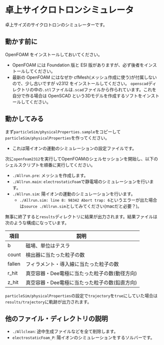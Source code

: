 # 卓上サイクロトロンシミュレータ

卓上サイズのサイクロトロンのシミュレーターです。

## 動かす前に
OpenFOAM をインストールしておいてください。
- OpenFOAM には Foundation 版と ESI 版がありますが、必ず後者をインストールしてください。
- 最新の OpenFOAM にはなぜか cfMesh(メッシュ作成に使う)が付属しないので、少し古いですが v2312 をインストールしてください。
`openscad`ディレクトリの中の`.stl`ファイルは`.scad`ファイルから作られています。これを自分で作る場合は OpenSCAD という3Dモデルを作成するソフトをインストールしてください。

## 動かしてみる
まず`particleSim/physicalProperties.sample`をコピーして`particleSim/physicalProperties`を作ってください。
- これは陽イオンの運動のシミュレーションの設定ファイルです。

次に`openfoam2312`を実行してOpenFOAMのシェルセッションを開始し、以下のシェルスクリプトを順番に実行してください。
- `./Allrun.pre`: メッシュを作成します。
- `./Allrun.main`: `electrostaticFoam`で静電場のシミュレーションを行います。
- `./Allrun.sim`: 陽イオンの運動のシミュレーションを行います。
    - `./Allrun.sim: line 8: 98342 Abort trap: 6`というエラーが出た場合は`source ./Allrun.sim`としてみてください(macだと必要？)。

無事に終了すると`results`ディレクトリに結果が出力されます。結果ファイルは次のような構成になっています。

|項目|説明|
|---|---|
|b|磁場、単位はテスラ|
|count|検出器に当たった粒子の数|
|fallen|フィラメント・導入線に当たった粒子の数|
|r_hit|真空容器・Dee電極に当たった粒子の数(動径方向)|
|z_hit|真空容器・Dee電極に当たった粒子の数(鉛直方向)|

`particleSim/physicalProperties`の設定で`trajectory`を`true`にしていた場合は`results/trajectory`に軌跡が出力されます。

## 他のファイル・ディレクトリの説明
- `./Allclean`: 途中生成ファイルなどを全て削除します。
- `electrostaticFoam_P`: 陽イオンのシミュレーションをするソルバーです。
